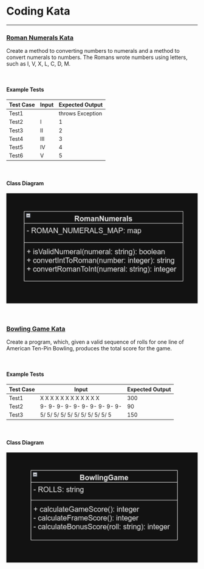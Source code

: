 # Coding Kata

<hr/>

### <u>[Roman Numerals Kata](https://codingdojo.org/kata/RomanNumerals/)</u>

Create a method to converting numbers to numerals and a method to convert numerals to numbers. The Romans wrote numbers using letters, such as I, V, X, L, C, D, M.

<br/>

#### Example Tests

| Test Case | Input | Expected Output  |
|-----------|-------|------------------|
| Test1     |       | throws Exception |
| Test2     | I     | 1                |
| Test3     | II    | 2                |
| Test4     | III   | 3                |
| Test5     | IV    | 4                |
| Test6     | V     | 5                |

<br/>

#### Class Diagram
![img_1.png](img_1.png)

<br/>

### <u>[Bowling Game Kata](https://codingdojo.org/kata/Bowling/)</u>

Create a program, which, given a valid sequence of rolls for one line of American Ten-Pin Bowling, produces the total score for the game.

<br/>

#### Example Tests

| Test Case | Input                           | Expected Output |
|-----------|---------------------------------|-----------------|
| Test1     | X X X X X X X X X X X X         | 300             |
| Test2     | 9- 9- 9- 9- 9- 9- 9- 9- 9- 9-   | 90              |
| Test3     | 5/ 5/ 5/ 5/ 5/ 5/ 5/ 5/ 5/ 5/ 5 | 150             |

<br/>

#### Class Diagram
![img_2.png](img_2.png)

